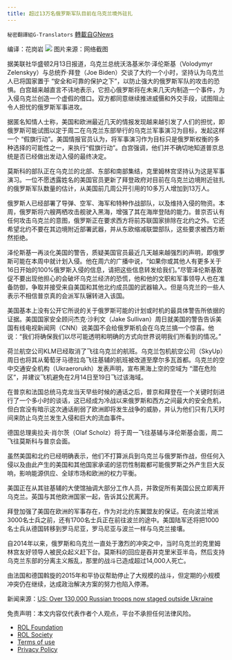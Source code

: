 ```yaml
---
title: 超过13万名俄罗斯军队目前在乌克兰境外驻扎
---
```

`秘密翻譯組G-Translators` [轉載自GNews](https://gnews.org/zh-hans/2002649/)

编译：花岗岩
![](https://assets.gnews.org/wp-content/uploads/2022/02/1-197.jpg)
图片来源：网络截图

据美联社华盛顿2月13日报道，乌克兰总统沃洛基米尔·泽伦斯基（Volodymyr Zelenskyy）与总统乔·拜登（Joe Biden）交谈了大约一个小时，坚持认为乌克兰人已将国家置于 “安全和可靠的保护之下”，以防止强大的俄罗斯军队的攻击的恐惧。白宫越来越直言不讳地表示，它担心俄罗斯将在未来几天内制造一个事件，为入侵乌克兰创造一个虚假的借口。双方都同意继续推进威慑和外交手段，试图阻止令人担忧的俄罗斯军事进攻。

据匿名知情人士称，美国和欧洲最近几天的情报发现越来越引发了人们的担忧，即俄罗斯可能试图以定于周二在乌克兰东部举行的乌克兰军事演习为目标，发起这样一个 “假旗行动”。美国情报官员认为，将军事演习作为目标只是俄罗斯权衡的多种选择的可能性之一，来执行“假旗行动”。白宫强调，他们并不确切地知道普京总统是否已经做出发动入侵的最终决定。

莫斯科的部队正在乌克兰的北部、东部和南部集结，克里姆林宫坚持认为这是军事演习。一位不愿透露姓名的美国官员更新了拜登政府对目前在乌克兰边境附近驻扎的俄罗斯军队数量的估计，从美国前几周公开引用的10多万人增加到13万人。

俄罗斯人已经部署了导弹、空军、海军和特种作战部队，以及维持入侵的物资。本周，俄罗斯将六艘两栖攻击舰驶入黑海，增强了其在海岸登陆的能力。普京否认有任何攻击乌克兰的意图，俄罗斯正在要求西方将前苏联国家排除在北约之外。它还希望北约不要在其边境附近部署武器，并从东欧缩减联盟部队，这些要求被西方断然拒绝。

泽伦斯基一再淡化美国的警告，质疑美国官员最近几天越来越强烈的声明，即俄罗斯可能在本周中就计划入侵。他在周六的广播中说，“如果你或其他人有更多关于16日开始的100%俄罗斯入侵的信息，请把这些信息转发给我们。”尽管泽伦斯基敦促不要出现他担心的会破坏乌克兰经济的恐慌，他和他的文职和军事领导人也在准备防御，争取并接受来自美国和其他北约成员国的武器输入。但是乌克兰的一些人表示不相信普京真的会派军队辗转进入该国。

美国基本上没有公开它所说的关于俄罗斯可能的计划或时机的最具体警告所依据的证据。美国国家安全顾问杰克·沙利文（Jake Sullivan）周日就美国的警告告诉美国有线电视新闻网（CNN）说美国不会给俄罗斯机会在乌克兰搞一个惊喜。他说：“我们将确保我们以尽可能透明和明确的方式向世界说明我们所看到的情况。”

荷兰航空公司KLM已经取消了飞往乌克兰的航班。乌克兰包机航空公司（SkyUp）周日也将其从葡萄牙马德拉岛飞往基辅的航班被改道至摩尔多瓦首都。乌克兰的空中交通安全机构（Ukraerorukh）发表声明，宣布黑海上空的空域为 “潜在危险区”，并建议飞机避免在2月14日至19日飞过该海域。

在普京和法国总统马克龙当天早些时候的通话之后，普京和拜登在一个关键时刻进行了一个多小时的谈话，这已经成为冷战以来俄罗斯和西方之间最大的安全危机，但白宫没有暗示这次通话削弱了欧洲即将发生战争的威胁，并认为他们只有几天时间来防止乌克兰发生入侵和巨大的流血事件。

德国总理奥拉夫·肖尔茨（Olaf Scholz）将于周一飞往基辅与泽伦斯基会面，周二飞往莫斯科与普京会面。

虽然美国和北约已经明确表示，他们不打算派兵到乌克兰与俄罗斯作战，但任何入侵以及由此产生的美国和其他国家承诺的惩罚性制裁都可能俄罗斯之外产生巨大反响，影响能源供应、全球市场和欧洲的权力平衡。

美国正在从其驻基辅的大使馆抽调大部分工作人员，并敦促所有美国公民立即离开乌克兰。英国与其他欧洲国家一起，告诉其公民离开。

拜登加强了美国在欧洲的军事存在，作为对北约东翼盟友的保证。在向波兰增派3000名士兵之前，还有1700名士兵正在前往波兰的途中。美国陆军还将把1000名士兵从德国转移到罗马尼亚，罗马尼亚与波兰一样与乌克兰接壤。

自2014年以来，俄罗斯和乌克兰一直处于激烈的冲突之中，当时乌克兰的克里姆林宫友好领导人被民众起义赶下台。莫斯科的回应是吞并克里米亚半岛，然后支持乌克兰东部的分离主义叛乱，那里的战斗已造成超过14,000人死亡。

由法国和德国斡旋的2015年和平协议帮助停止了大规模的战斗，但定期的小规模冲突仍在继续，达成政治解决方案的努力也陷入停滞。

新闻来源：[US: Over 130,000 Russian troops now staged outside Ukraine](https://apnews.com/article/russia-ukraine-joe-biden-russia-europe-moscow-dce9b30db290a6e82f5aaa0f35a3125a)

 

免责声明：本文内容仅代表作者个人观点，平台不承担任何法律风险。

- [ROL Foundation](https://rolfoundation.org/)
- [ROL Society](https://rolsociety.org/)
- [Terms of use](https://gnews.org/terms-of-use-3/)
- [Privacy Policy](https://gnews.org/privacy-policy/)
